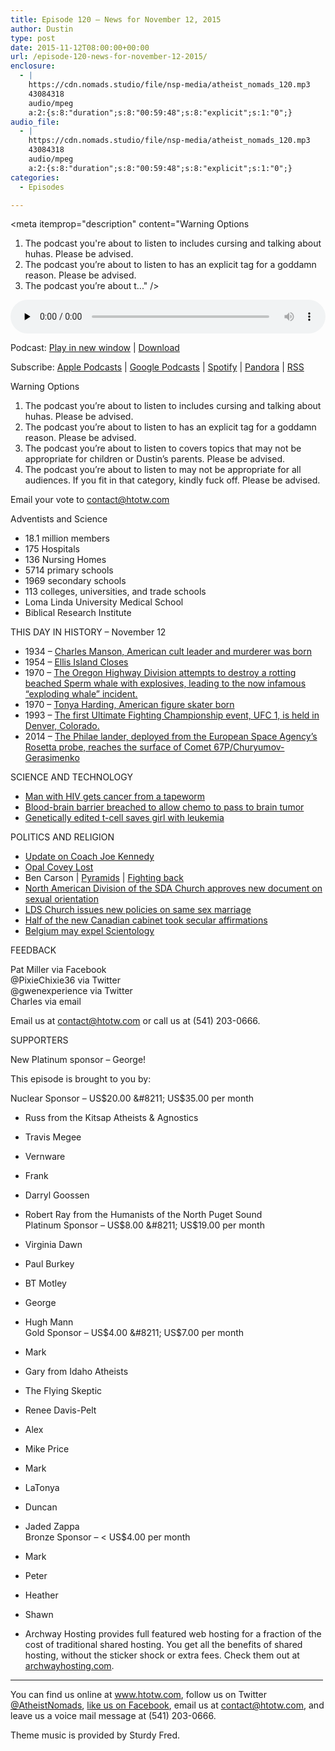```yaml
---
title: ﻿Episode 120 – News for November 12, 2015
author: Dustin
type: post
date: 2015-11-12T08:00:00+00:00
url: /episode-120-news-for-november-12-2015/
enclosure:
  - |
    https://cdn.nomads.studio/file/nsp-media/atheist_nomads_120.mp3
    43084318
    audio/mpeg
    a:2:{s:8:"duration";s:8:"00:59:48";s:8:"explicit";s:1:"0";}
audio_file:
  - |
    https://cdn.nomads.studio/file/nsp-media/atheist_nomads_120.mp3
    43084318
    audio/mpeg
    a:2:{s:8:"duration";s:8:"00:59:48";s:8:"explicit";s:1:"0";}
categories:
  - Episodes

---
```

<div itemscope itemtype="http://schema.org/AudioObject">
  <meta itemprop="name" content="﻿Episode 120 &#8211; News for November 12, 2015" />
  
  <meta itemprop="uploadDate" content="2015-11-12T01:00:00-07:00" />
  
  <meta itemprop="encodingFormat" content="audio/mpeg" />
  
  <meta itemprop="duration" content="PT59M48S" />
  
  <meta itemprop="description" content="Warning Options

1. The podcast you're about to listen to includes cursing and talking about huhas. Please be advised.
2. The podcast you’re about to listen to has an explicit tag for a goddamn reason. Please be advised.
3. The podcast you’re about t..." />
  
  <meta itemprop="contentUrl" content="https://dts.podtrac.com/redirect.mp3/cdn.nomads.studio/file/nsp-media/atheist_nomads_120.mp3" />
  
  <meta itemprop="contentSize" content="41.1" />
  </p> 
  
  <div class="powerpress_player" id="powerpress_player_8377">
    <audio class="wp-audio-shortcode" id="audio-5116-121" preload="none" style="width: 100%;" controls="controls"><source type="audio/mpeg" src="https://dts.podtrac.com/redirect.mp3/cdn.nomads.studio/file/nsp-media/atheist_nomads_120.mp3?_=121" /><a href="https://dts.podtrac.com/redirect.mp3/cdn.nomads.studio/file/nsp-media/atheist_nomads_120.mp3">https://dts.podtrac.com/redirect.mp3/cdn.nomads.studio/file/nsp-media/atheist_nomads_120.mp3</a></audio>
  </div>
</div>

<p class="powerpress_links powerpress_links_mp3">
  Podcast: <a href="https://dts.podtrac.com/redirect.mp3/cdn.nomads.studio/file/nsp-media/atheist_nomads_120.mp3" class="powerpress_link_pinw" target="_blank" title="Play in new window" onclick="return powerpress_pinw('https://htotw.com/?powerpress_pinw=5116-podcast');" rel="nofollow">Play in new window</a> | <a href="https://dts.podtrac.com/redirect.mp3/cdn.nomads.studio/file/nsp-media/atheist_nomads_120.mp3" class="powerpress_link_d" title="Download" rel="nofollow" download="atheist_nomads_120.mp3">Download</a>
</p>

<p class="powerpress_links powerpress_subscribe_links">
  Subscribe: <a href="https://podcasts.apple.com/us/podcast/humanists-take-on-the-world/id530050098?mt=2&ls=1" class="powerpress_link_subscribe powerpress_link_subscribe_itunes" target="_blank" title="Subscribe on Apple Podcasts" rel="nofollow">Apple Podcasts</a> | <a href="https://www.google.com/podcasts?feed=aHR0cDovL2F0aGVpc3Rub21hZHMubGlic3luLmNvbS9yc3M%3D" class="powerpress_link_subscribe powerpress_link_subscribe_googleplay" target="_blank" title="Subscribe on Google Podcasts" rel="nofollow">Google Podcasts</a> | <a href="https://open.spotify.com/show/3LzK2xZGike6Tc1GEMtMbr?si=LieN9SNuTpq96smuaUsH8A" class="powerpress_link_subscribe powerpress_link_subscribe_spotify" target="_blank" title="Subscribe on Spotify" rel="nofollow">Spotify</a> | <a href="https://www.pandora.com/podcast/atheist-nomads/PC:10122?corr=62071012&part=ug" class="powerpress_link_subscribe powerpress_link_subscribe_pandora" target="_blank" title="Subscribe on Pandora" rel="nofollow">Pandora</a> | <a href="https://htotw.com/feed/podcast/" class="powerpress_link_subscribe powerpress_link_subscribe_rss" target="_blank" title="Subscribe via RSS" rel="nofollow">RSS</a>
</p>

Warning Options

1. The podcast you&#8217;re about to listen to includes cursing and talking about huhas. Please be advised.  
2. The podcast you’re about to listen to has an explicit tag for a goddamn reason. Please be advised.  
3. The podcast you’re about to listen to covers topics that may not be appropriate for children or Dustin’s parents. Please be advised.  
4. The podcast you&#8217;re about to listen to may not be appropriate for all audiences. If you fit in that category, kindly fuck off. Please be advised.

Email your vote to contact@htotw.com

Adventists and Science

* 18.1 million members  
* 175 Hospitals  
* 136 Nursing Homes  
* 5714 primary schools  
* 1969 secondary schools  
* 113 colleges, universities, and trade schools  
* Loma Linda University Medical School  
* Biblical Research Institute

THIS DAY IN HISTORY &#8211; November 12  
* 1934 &#8211; <a href="https://en.wikipedia.org/wiki/Charles_Manson" target="_blank" rel="noopener">Charles Manson, American cult leader and murderer was born</a>  
* 1954 &#8211; <a href="http://www.history.com/this-day-in-history/ellis-island-closes" target="_blank" rel="noopener">Ellis Island Closes</a>  
* 1970 &#8211; <a href="https://en.wikipedia.org/wiki/Exploding_whale" target="_blank" rel="noopener">The Oregon Highway Division attempts to destroy a rotting beached Sperm whale with explosives, leading to the now infamous &#8220;exploding whale&#8221; incident.</a>  
* 1970 &#8211; <a href="https://en.wikipedia.org/wiki/Tonya_Harding" target="_blank" rel="noopener">Tonya Harding, American figure skater born</a>  
* 1993 &#8211; <a href="https://en.wikipedia.org/wiki/UFC_1" target="_blank" rel="noopener">The first Ultimate Fighting Championship event, UFC 1, is held in Denver, Colorado.</a>  
* 2014 &#8211; <a href="https://en.wikipedia.org/wiki/Philae_(spacecraft)" target="_blank" rel="noopener">The Philae lander, deployed from the European Space Agency&#8217;s Rosetta probe, reaches the surface of Comet 67P/Churyumov-Gerasimenko</a>

SCIENCE AND TECHNOLOGY  
* <a href="http://www.scientificamerican.com/article/tapeworm-spreads-deadly-cancer-to-human/" target="_blank" rel="noopener">Man with HIV gets cancer from a tapeworm</a>  
* <a href="http://www.ctvnews.ca/health/canadian-researchers-break-blood-brain-barrier-with-new-ultrasound-treatment-1.2648878" target="_blank" rel="noopener">Blood-brain barrier breached to allow chemo to pass to brain tumor</a>  
* <a href="https://www.newscientist.com/article/dn28454-gene-editing-saves-life-of-girl-dying-from-leukaemia-in-world-first/" target="_blank" rel="noopener">Genetically edited t-cell saves girl with leukemia</a>

POLITICS AND RELIGION  
* <a href="http://www.huffingtonpost.com/entry/coach-joe-kennedy-satan_56316e81e4b00aa54a4cb520" target="_blank" rel="noopener">Update on Coach Joe Kennedy</a>  
* <a href="http://www.patheos.com/blogs/friendlyatheist/2015/11/05/opal-covey-who-came-in-last-place-in-toledo-mayoral-race-claims-she-actually-won/" target="_blank" rel="noopener">Opal Covey Lost</a>  
* Ben Carson | <a href="http://www.huffingtonpost.com/entry/ben-carson-pyramids-grain-storage_563a7d2fe4b0307f2cabdf3e" target="_blank" rel="noopener">Pyramids</a> | <a href="http://thinkprogress.org/politics/2015/11/07/3720254/ben-carson-obama-conspiracy-theories/" target="_blank" rel="noopener">Fighting back</a>  
* <a href="http://spectrummagazine.org/article/2015/11/02/breaking-adventist-church-north-america-approves-sexuality-document" target="_blank" rel="noopener">North American Division of the SDA Church approves new document on sexual orientation</a>  
* <a href="http://www.nytimes.com/2015/11/07/us/mormons-gay-marriage.html?smid=fb-nytimes&smtyp=cur&_r=1" target="_blank" rel="noopener">LDS Church issues new policies on same sex marriage</a>  
* <a href="http://www.patheos.com/blogs/friendlyatheist/2015/11/05/half-of-the-new-canadian-cabinet-members-chose-to-skip-so-help-me-god-in-their-oaths-of-office/" target="_blank" rel="noopener">Half of the new Canadian cabinet took secular affirmations</a>  
* <a href="http://www.huffingtonpost.com/entry/church-of-scientology-belgium-trial_562fbd51e4b06317990facd7?ncid=fcbklnkushpmg00000014" target="_blank" rel="noopener">Belgium may expel Scientology</a>

FEEDBACK

Pat Miller via Facebook  
@PixieChixie36 via Twitter  
@gwenexperience via Twitter  
Charles via email

Email us at contact@htotw.com or call us at (541) 203-0666.

SUPPORTERS

New Platinum sponsor &#8211; George!

This episode is brought to you by:

Nuclear Sponsor &#8211; US$20.00 &#8211; US$35.00 per month  
* Russ from the Kitsap Atheists & Agnostics  
* Travis Megee  
* Vernware  
* Frank  
* Darryl Goossen  
* Robert Ray from the Humanists of the North Puget Sound  
Platinum Sponsor &#8211; US$8.00 &#8211; US$19.00 per month  
* Virginia Dawn  
* Paul Burkey  
* BT Motley  
* George  
* Hugh Mann  
Gold Sponsor &#8211; US$4.00 &#8211; US$7.00 per month  
* Mark  
* Gary from Idaho Atheists  
* The Flying Skeptic  
* Renee Davis-Pelt  
* Alex  
* Mike Price  
* Mark  
* LaTonya  
* Duncan  
* Jaded Zappa  
Bronze Sponsor &#8211; < US$4.00 per month  
* Mark  
* Peter  
* Heather  
* Shawn

* Archway Hosting provides full featured web hosting for a fraction of the cost of traditional shared hosting. You get all the benefits of shared hosting, without the sticker shock or extra fees. Check them out at <a href="http://archwayhosting.com/" target="_blank" rel="noopener">archwayhosting.com</a>.

<hr width="500" />

You can find us online at <a href="https://www.htotw.com/" target="_blank" rel="noopener">www.htotw.com</a>, follow us on Twitter <a href="https://twitter.com/AtheistNomads" target="_blank" rel="noopener">@AtheistNomads</a>, <a href="https://htotw.com/facebook" target="_blank" rel="noopener">like us on Facebook</a>, email us at <contact@htotw.com>, and leave us a voice mail message at (541) 203-0666.

Theme music is provided by Sturdy Fred.